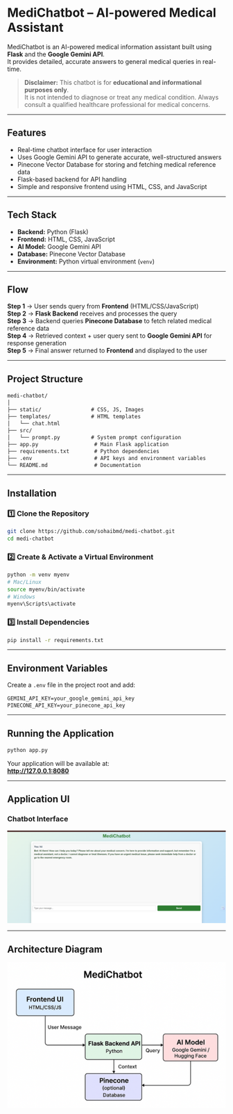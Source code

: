 # MediChatbot – AI-powered Medical Assistant

MediChatbot is an AI-powered medical information assistant built using **Flask** and the **Google Gemini API**.  
It provides detailed, accurate answers to general medical queries in real-time.

> **Disclaimer:** This chatbot is for **educational and informational purposes only**.  
> It is not intended to diagnose or treat any medical condition. Always consult a qualified healthcare professional for medical concerns.

---

## Features

- Real-time chatbot interface for user interaction  
- Uses Google Gemini API to generate accurate, well-structured answers  
- Pinecone Vector Database for storing and fetching medical reference data  
- Flask-based backend for API handling  
- Simple and responsive frontend using HTML, CSS, and JavaScript  

---

## Tech Stack

- **Backend:** Python (Flask)  
- **Frontend:** HTML, CSS, JavaScript  
- **AI Model:** Google Gemini API  
- **Database:** Pinecone Vector Database  
- **Environment:** Python virtual environment (`venv`)  

---

## Flow

**Step 1** → User sends query from **Frontend** (HTML/CSS/JavaScript)  
**Step 2** → **Flask Backend** receives and processes the query  
**Step 3** → Backend queries **Pinecone Database** to fetch related medical reference data  
**Step 4** → Retrieved context + user query sent to **Google Gemini API** for response generation  
**Step 5** → Final answer returned to **Frontend** and displayed to the user  

---

## Project Structure

```
medi-chatbot/
│
├── static/                # CSS, JS, Images
├── templates/             # HTML templates
│   └── chat.html
├── src/
│   └── prompt.py          # System prompt configuration
├── app.py                  # Main Flask application
├── requirements.txt        # Python dependencies
├── .env                    # API keys and environment variables
└── README.md               # Documentation
```

---

## Installation

### 1️⃣ Clone the Repository
```bash
git clone https://github.com/sohaibmd/medi-chatbot.git
cd medi-chatbot
```

### 2️⃣ Create & Activate a Virtual Environment
```bash
python -m venv myenv
# Mac/Linux
source myenv/bin/activate
# Windows
myenv\Scripts\activate
```

### 3️⃣ Install Dependencies
```bash
pip install -r requirements.txt
```

---

## Environment Variables

Create a `.env` file in the project root and add:

```env
GEMINI_API_KEY=your_google_gemini_api_key
PINECONE_API_KEY=your_pinecone_api_key
```

---

## Running the Application
```bash
python app.py
```
Your application will be available at:  
**http://127.0.0.1:8080**

---

## Application UI

### Chatbot Interface
![Chatbot UI](images/chat_ui.png)

---

## Architecture Diagram
![Architecture](images/architecture.png)



